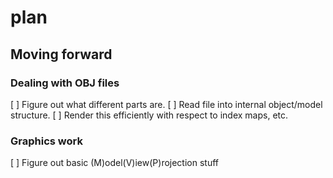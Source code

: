 # plan

## Moving forward

### Dealing with OBJ files

[ ] Figure out what different parts are.
[ ] Read file into internal object/model structure.
[ ] Render this efficiently with respect to index maps, etc.

### Graphics work

[ ] Figure out basic (M)odel(V)iew(P)rojection stuff
